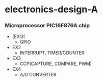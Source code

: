 # electronics-design-A
### Microprocessor PIC16F876A chip  
* [EX1](  
  + GPIO  
* EX2  
  + INTERRUPT, TIMER/COUNTER  
* EX3   
  + CCP(CAPTURE, COMPARE, PWM)  
* EX4  
  + A/D CONVERTER  
